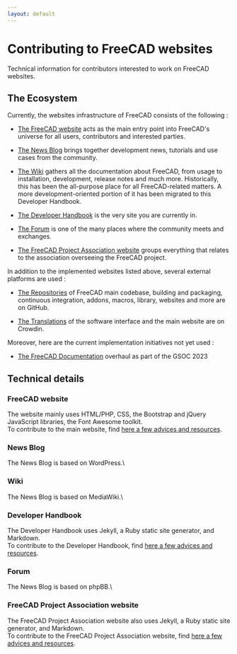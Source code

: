 ```yaml
---
layout: default
---
```


# Contributing to FreeCAD websites

Technical information for contributors interested to work on FreeCAD websites.

## The Ecosystem

Currently, the websites infrastructure of FreeCAD consists of the following :

- [The FreeCAD website](https://www.freecad.org) acts as the main entry point into FreeCAD's universe for all users, contributors and interested parties.

- [The News Blog](https://blog.freecad.org/) brings together development news, tutorials and use cases from the community.

- [The Wiki](https://wiki.freecad.org/) gathers all the documentation about FreeCAD, from usage to installation, development, release notes and much more. Historically, this has been the all-purpose place for all FreeCAD-related matters. A more development-oriented portion of it has been migrated to this Developer Handbook.

- [The Developer Handbook](https://freecad.github.io/DevelopersHandbook/) is the very site you are currently in.

- [The Forum](https://forum.freecad.org/) is one of the many places where the community meets and exchanges.

- [The FreeCAD Project Association website](https://fpa.freecad.org/) groups everything that relates to the association overseeing the FreeCAD project.

In addition to the implemented websites listed above, several external platforms are used :

- [The Repositories](https://github.com/FreeCAD) of FreeCAD main codebase, building and packaging, continuous integration, addons, macros, library, websites and more are on GitHub.

- [The Translations](https://crowdin.com/project/freecad) of the software interface and the main website are on Crowdin.

Moreover, here are the current implementation initiatives not yet used :

- [The FreeCAD Documentation](https://freecad-documentation.netlify.app/) overhaul as part of the GSOC 2023

## Technical details

### FreeCAD website

The website mainly uses HTML/PHP, CSS, the Bootstrap and jQuery JavaScript libraries, the Font Awesome toolkit.\
To contribute to the main website, find [here a few advices and resources](./FreeCADweb.md).

### News Blog

The News Blog is based on WordPress.\
<!-- To contribute to the blog, find here a few advices and resources. TODO: contact Chennes, ConcreteDog and Alex -->

### Wiki

The News Blog is based on MediaWiki.\
<!-- To contribute to the wiki, find here a few advices and resources. TODO: contact wiki team -->

### Developer Handbook

The Developer Handbook uses Jekyll, a Ruby static site generator, and Markdown.\
To contribute to the Developer Handbook, find [here a few advices and resources](./DevBook.md).

### Forum

The News Blog is based on phpBB.\
<!-- To contribute to the Forum, find here a few advices and resources. TODO: contact forum team -->

### FreeCAD Project Association website

The FreeCAD Project Association website also uses Jekyll, a Ruby static site generator, and Markdown.\
To contribute to the FreeCAD Project Association website, find [here a few advices and resources](./FPAweb.md).
